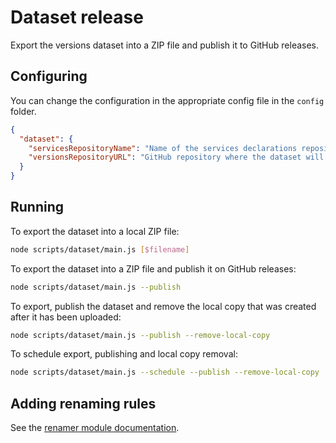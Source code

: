 # Dataset release

Export the versions dataset into a ZIP file and publish it to GitHub releases.

## Configuring

You can change the configuration in the appropriate config file in the `config` folder.

```json
{
  "dataset": {
    "servicesRepositoryName": "Name of the services declarations repository",
    "versionsRepositoryURL": "GitHub repository where the dataset will be published as a release; recommended to be the versions repository for discoverability and tagging purposes"
  }
}
```

## Running

To export the dataset into a local ZIP file:

```sh
node scripts/dataset/main.js [$filename]
```

To export the dataset into a ZIP file and publish it on GitHub releases:

```sh
node scripts/dataset/main.js --publish
```

To export, publish the dataset and remove the local copy that was created after it has been uploaded:

```sh
node scripts/dataset/main.js --publish --remove-local-copy
```

To schedule export, publishing and local copy removal:

```sh
node scripts/dataset/main.js --schedule --publish --remove-local-copy
```

## Adding renaming rules

See the [renamer module documentation](../renamer/README.md).
